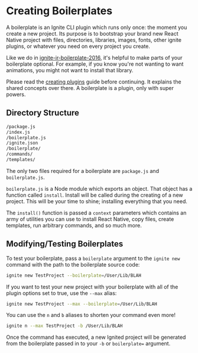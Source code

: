 # Creating Boilerplates

A boilerplate is an Ignite CLI plugin which runs only once: the moment you create a new project.  Its purpose is to bootstrap your brand new React Native project with files, directories, libraries, images, fonts, other ignite plugins, or whatever you need on every project you create.

Like we do in [ignite-ir-boilerplate-2016](https://github.com/infinitered/ignite-ir-boilerplate-2016), it's helpful to make parts of your boilerplate optional.  For example, if you know you're not wanting to want animations, you might not want to install that library.

Please read the [creating plugins](./creating-plugins.md) guide before continuing.  It explains the shared concepts over there.  A boilerplate is a plugin, only with super powers.


## Directory Structure

```sh
/package.js
/index.js
/boilerplate.js
/ignite.json
/boilerplate/
/commands/
/templates/
```

The only two files required for a boilerplate are `package.js` and `boilerplate.js`.

`boilerplate.js` is a Node module which exports an object.  That object has a function called `install`.  Install will be called during the creating of a new project.  This will be your time to shine; installing everything that you need.

The `install()` function is passed a `context` parameters which contains an army of utilities you can use to install React Native, copy files, create templates, run arbitrary commands, and so much more.

## Modifying/Testing Boilerplates

To test your boilerplate, pass a `boilerplate` argument to the `ignite new` command with the path to the boilerplate source code:

```sh
ignite new TestProject --boilerplate=/User/Lib/BLAH
```

If you want to test your new project with your boilerplate with all of the plugin options set to true, use the `--max` alias:

```sh
ignite new TestProject --max --boilerplate=/User/Lib/BLAH
```

You can use the `n` and `b` aliases to shorten your command even more!

```sh
ignite n --max TestProject -b /User/Lib/BLAH
```
Once the command has executed, a new Ignited project will be generated from the boilerplate passed in to your `-b` or `boilerplate=` argument.




